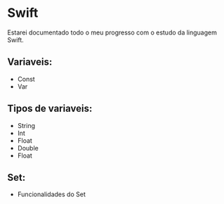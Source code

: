 # Swift

Estarei documentado todo o meu progresso  com o estudo da linguagem Swift.

## Variaveis:
  * Const
  * Var
  
## Tipos de variaveis:
  * String
  * Int
  * Float
  * Double
  * Float

## Set:
  * Funcionalidades do Set
